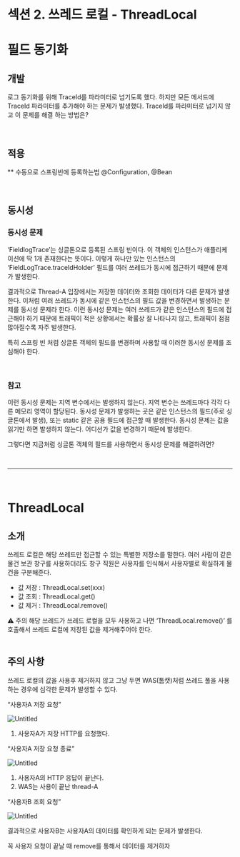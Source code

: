 # 섹션 2. 쓰레드 로컬 - ThreadLocal

# 필드 동기화

## 개발

로그 동기화를 위해 TraceId를 파라미터로 넘기도록 했다. 하지만 모든 메서드에 TraceId 파라미터를 추가해야 하는 문제가 발생했다. TraceId를 파라미터로 넘기지 않고 이 문제를 해결 하는 방법은?

<br/>

## 적용

 ** 수동으로 스프링빈에 등록하는법  @Configuration, @Bean

<br/>

## 동시성

### 동시성 문제

‘FieldlogTrace’는 싱글톤으로 등록된 스프링 빈이다. 이 객체의 인스턴스가 애플리케이션에 딱 1개 존재한다는 뜻이다. 이렇게 하나만 있는 인스턴스의 ‘FieldLogTrace.traceIdHolder’ 필드를 여러 쓰레드가 동시에 접근하기 때문에 문제가 발생한다. 

결과적으로 Thread-A 입장에서는 저장한 데이터와 조회한 데이터가 다른 문제가 발생한다. 이처럼 여러 쓰레드가 동시에 같은 인스턴스의 필드 값을 변경하면서 발생하는 문제를 동시성 문제라 한다. 이런 동시성 문제는 여러 쓰레드가 같은 인스턴스의 필드에 접근해야 하기 때문에 트래픽이 적은 상황에서는 확률상 잘 나타나지 않고, 트래픽이 점점 많아질수록 자주 발생한다. 

특히 스프링 빈 처럼 싱글톤 객체의 필드를 변경하며 사용할 때 이러한 동시성 문제를 조심해야 한다. 

<br/>

### 참고

이런 동시성 문제는 지역 변수에서는 발생하지 않는다. 지역 변수는 쓰레드마다 각각 다른 메모리 영역이 할당된다. 동시성 문제가 발생하는 곳은 같은 인스턴스의 필드(주로 싱글톤에서 발생), 또는 static 같은 공용 필드에 접근할 때 발생한다. 동시성 문제는 값을 읽기만 하면 발생하지 않는다. 어디선가 값을 변경하기 때문에 발생한다.

그렇다면 지금처럼 싱글톤 객체의 필드를 사용하면서 동시성 문제를 해결하려면? 

<br/>

---

<br/>

# ThreadLocal

## 소개

쓰레드 로컬은 해당 쓰레드만 접근할 수 있는 특별한 저장소를 말한다. 여러 사람이 같은 물건 보관 창구를 사용하더라도 창구 직원은 사용자를 인식해서 사용자별로 확실하게 물건을 구분해준다.

- 값 저장 : ThreadLocal.set(xxx)
- 값 조회 : ThreadLocal.get()
- 값 제거 : ThreadLocal.remove()

<aside>
⚠️ 주의
해당 쓰레드가 쓰레드 로컬을 모두 사용하고 나면 ‘ThreadLocal.remove()’ 를 호출해서 쓰레드 로컬에 저장된 값을 제거해주어야 한다.

</aside>

<br/>

## 주의 사항

쓰레드 로컬의 값을 사용후 제거하지 않고 그냥 두면 WAS(톰캣)처럼 쓰레드 풀을 사용하는 경우에 심각한 문제가 발생할 수 있다. 

“사용자A 저장 요청”

![Untitled](https://s3-us-west-2.amazonaws.com/secure.notion-static.com/b4bd5ba8-77b0-4f87-a00a-015b33e20522/Untitled.png)

1. 사용자A가 저장 HTTP를 요청했다.

“사용자A 저장 요청 종료”

![Untitled](https://s3-us-west-2.amazonaws.com/secure.notion-static.com/a7c5d451-3052-4a12-b947-b0d5ec7a9a71/Untitled.png)

1. 사용자A의 HTTP 응답이 끝난다.
2. WAS는 사용이 끝난 thread-A

“사용자B 조회 요청”

![Untitled](https://s3-us-west-2.amazonaws.com/secure.notion-static.com/d4d447a1-a351-453a-b8e9-a6bee728ac87/Untitled.png)

결과적으로 사용자B는 사용자A의 데이터를 확인하게 되는 문제가 발생한다.

꼭 사용자 요청이 끝날 때 remove를 통해서 데이터를 제거하자